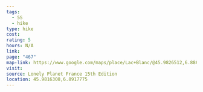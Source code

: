 ```yaml
---
tags:
  - 5S
  - hike
type: hike
cost: 
rating: 5
hours: N/A
link: 
page: "467"
map-link: https://www.google.com/maps/place/Lac+Blanc/@45.9826512,6.8863781,17z/data=!3m1!4b1!4m6!3m5!1s0x47894d22a7ef0923:0x5495024b31f4c2f6!8m2!3d45.9827404!4d6.8891002!16s%2Fm%2F05mr2gg?entry=ttu&g_ep=EgoyMDI0MTAyOS4wIKXMDSoASAFQAw%3D%3D
visit: 
source: Lonely Planet France 15th Edition
location: 45.9816308,6.8917775
---
```

